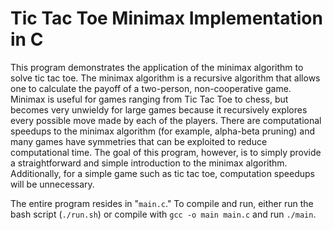 # Tic Tac Toe Minimax Implementation in C

This program demonstrates the application of the minimax algorithm to solve tic tac toe. The minimax algorithm is a recursive algorithm that allows one to calculate the payoff of a two-person, non-cooperative game. Minimax is useful for games ranging from Tic Tac Toe to chess, but becomes very unwieldy for large games because it recursively explores every possible move made by each of the players. There are computational speedups to the minimax algorithm (for example, alpha-beta pruning) and many games have symmetries that can be exploited to reduce computational time. The goal of this program, however, is to simply provide a straightforward and simple introduction to the minimax algorithm. Additionally, for a simple game such as tic tac toe, computation speedups will be unnecessary.

The entire program resides in "`main.c`." To compile and run, either run the bash script (`./run.sh`) or compile with `gcc -o main main.c` and run `./main`.
